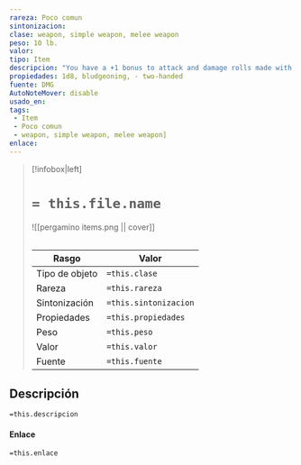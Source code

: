 ```yaml
---
rareza: Poco comun
sintonizacion: 
clase: weapon, simple weapon, melee weapon
peso: 10 lb.
valor: 
tipo: Item
descripcion: "You have a +1 bonus to attack and damage rolls made with this magic weapon. Two-Handed. This weapon requires two hands to use. This property is relevant only when you attack with the weapon, not when you simply hold it."
propiedades: 1d8, bludgeoning, - two-handed
fuente: DMG
AutoNoteMover: disable
usado_en:  
tags: 
 - Item
 - Poco comun
 - weapon, simple weapon, melee weapon]
enlace: 
---
```


> [!infobox|left]
>  # `= this.file.name`
> ![[pergamino items.png || cover]]
> ######   
> |Rasgo | Valor |
> | --- | --- |
> | Tipo de objeto| `=this.clase`|
>  | Rareza| `=this.rareza`|
> | Sintonización | `=this.sintonizacion` |
> | Propiedades | `=this.propiedades` |
>  | Peso | `=this.peso` |
> | Valor | `=this.valor` |
> | Fuente | `=this.fuente` |


## Descripción
`=this.descripcion`

#### Enlace
`=this.enlace`